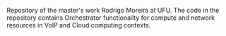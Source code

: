 Repository of the master's work Rodrigo Moreira at UFU.
The code in the repository contains Orchestrator functionality for compute and network resources in VoIP and Cloud computing contexts.
